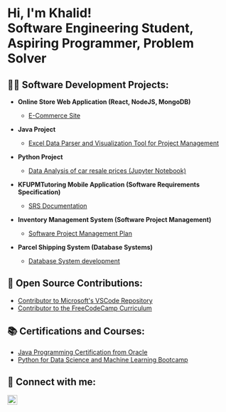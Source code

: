 <h1>Hi, I'm Khalid! <br/>Software Engineering Student, Aspiring Programmer, Problem Solver</h1>

<h2>👨‍💻 Software Development Projects:</h2>

- <b>Online Store Web Application (React, NodeJS, MongoDB)</b>
  - [E-Commerce Site](https://github.com/khalidofficial11/e-commerce-website)

- <b>Java Project</b>
  - [Excel Data Parser and Visualization Tool for Project Management](https://github.com/khalidofficial11/Calculator)

- <b>Python Project</b>
  - [Data Analysis of car resale prices (Jupyter Notebook)](https://github.com/5khalid/DataAnalysisPorject)

- <b>KFUPMTutoring Mobile Application (Software Requirements Specification)</b>
  - [SRS Documentation](https://github.com/5khalid/SRSDoc)

- <b>Inventory Management System (Software Project Management)</b>
  - [Software Project Management Plan](https://github.com/5khalid/ProjectPlan)

- <b>Parcel Shipping System (Database Systems)</b>
  - [Database System development](https://github.com/5khalid/DataBase)

<h2>🤝 Open Source Contributions:</h2>

- [Contributor to Microsoft's VSCode Repository](https://github.com/microsoft/vscode/pulls?q=is%3Apr+author%3Akhalidofficial11+)
- [Contributor to the FreeCodeCamp Curriculum](https://github.com/freeCodeCamp/freeCodeCamp/pulls?q=is%3Apr+author%3Akhalidofficial11+)

<h2>📚 Certifications and Courses:</h2>

- [Java Programming Certification from Oracle](https://www.youracclaim.com/badges/9e12c10b-b8ca-419c-95df-082fc71f118e/public_url)
- [Python for Data Science and Machine Learning Bootcamp](https://www.udemy.com/certificate/UC-48c03a2a-0b5e-4a9a-9f5f-878dd30375ab/)

<h2> 🤳 Connect with me:</h2>

[<img align="left" alt="Khalid One | LinkedIn" width="22px" src="https://cdn-icons-png.flaticon.com/512/174/174857.png" />][linkedin]

[linkedin]: https://www.linkedin.com/in/khalid-one
